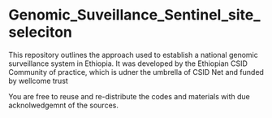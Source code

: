 # Genomic_Suveillance_Sentinel_site_seleciton
This repository outlines the approach used to establish a national genomic surveillance system in Ethiopia.
It was developed by the Ethiopian CSID Community of practice, which is udner the umbrella of 
CSID Net and funded by wellcome trust

You are free to reuse and re-distribute the codes and materials with due acknolwedgemnt of the sources.
